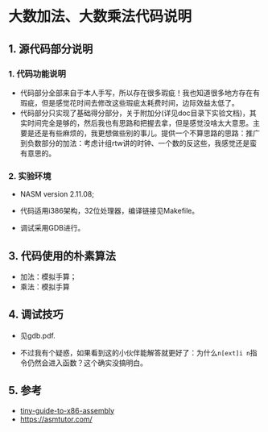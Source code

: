# 大数加法、大数乘法代码说明

## 1. 源代码部分说明

### 1. 代码功能说明

* 代码部分全部来自于本人手写，所以存在很多瑕疵！我也知道很多地方存在有瑕疵，但是感觉花时间去修改这些瑕疵太耗费时间，边际效益太低了。
* 代码部分只实现了基础得分部分，关于附加分(详见doc目录下实验文档)，其实时间完全是够的，然后我也有思路和把握去拿，但是感觉没啥太大意思。主要是还是有些麻烦的，我更想做些别的事儿。提供一个不算思路的思路：推广到负数部分的加法：考虑计组rtw讲的时钟、一个数的反这些，我感觉还是蛮有意思的。

### 2. 实验环境

* NASM version 2.11.08;
* 代码适用i386架构，32位处理器，编译链接见Makefile。

* 调试采用GDB进行。

## 3. 代码使用的朴素算法

* 加法：模拟手算；
* 乘法：模拟手算

## 4. 调试技巧

* 见gdb.pdf.

* 不过我有个疑惑，如果看到这的小伙伴能解答就更好了：为什么`n[ext]i n`指令仍然会进入函数？这个确实没搞明白。

## 5. 参考

* [tiny-guide-to-x86-assembly](https://www.cs.dartmouth.edu/~sergey/cs258/tiny-guide-to-x86-assembly.pdf)
* https://asmtutor.com/